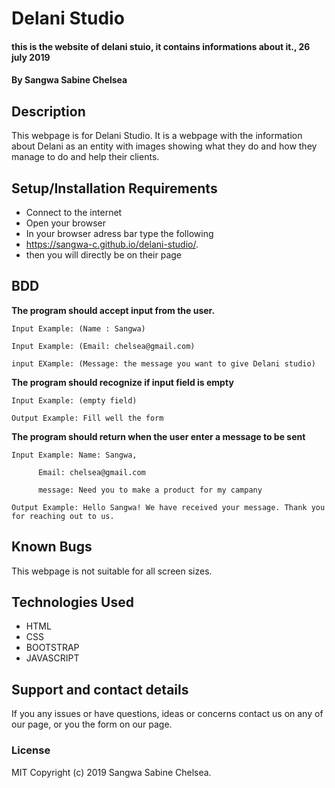 # Delani Studio
#### this is the website of delani stuio, it contains informations about it., 26 july 2019
#### By **Sangwa Sabine Chelsea**
## Description
This webpage is for Delani Studio. It is a webpage with the information about Delani as an entity with images showing what they do and how they manage to do and help their clients.
## Setup/Installation Requirements
* Connect to the internet
* Open your browser
* In your browser adress bar type the following
* https://sangwa-c.github.io/delani-studio/.
* then you will directly be on their page

## BDD

**The program should accept input from the user.**

    Input Example: (Name : Sangwa)

    Input Example: (Email: chelsea@gmail.com)
    
    input EXample: (Message: the message you want to give Delani studio)

**The program should recognize if input field is empty**

    Input Example: (empty field)

    Output Example: Fill well the form

**The program should return when the user enter a message to be sent**

    Input Example: Name: Sangwa,

          Email: chelsea@gmail.com

          message: Need you to make a product for my campany

    Output Example: Hello Sangwa! We have received your message. Thank you for reaching out to us.


## Known Bugs
This webpage is not suitable for all screen sizes.

## Technologies Used
* HTML 
* CSS
* BOOTSTRAP
* JAVASCRIPT

## Support and contact details
If you any issues or have questions, ideas or concerns contact us on any of our page, or you the form on our page.
### License
MIT Copyright (c) 2019 Sangwa Sabine Chelsea.


